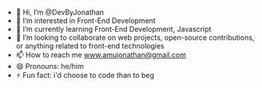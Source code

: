 - 👋 Hi, I’m @DevByJonathan
- 👀 I’m interested in Front-End Development
- 🌱 I’m currently learning Front-End Development, Javascript
- 💞️ I’m looking to collaborate on web projects, open-source contributions, or anything related to front-end technologies
- 📫 How to reach me www.amujonathan@gmail.com
- 😄 Pronouns: he/him
- ⚡ Fun fact: i'd choose to code than to beg
  

<!---
DevByJonathan/DevByJonathan is a ✨ special ✨ repository because its `README.md` (this file) appears on your GitHub profile.
You can click the Preview link to take a look at your changes.
--->
